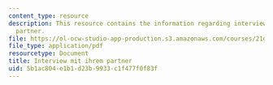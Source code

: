 ```yaml
---
content_type: resource
description: This resource contains the information regarding interview mit ihrem
  partner.
file: https://ol-ocw-studio-app-production.s3.amazonaws.com/courses/21g-401-german-i-fall-2008/5b1ac804e1b1d23b9933c1f477f0f83f_MIT21G_401F08_inter_zu_di.pdf
file_type: application/pdf
resourcetype: Document
title: Interview mit ihrem partner
uid: 5b1ac804-e1b1-d23b-9933-c1f477f0f83f
---
```

